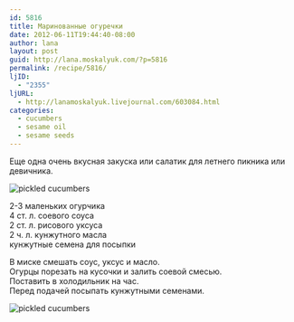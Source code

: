 ```yaml
---
id: 5816
title: Маринованные огуречки
date: 2012-06-11T19:44:40-08:00
author: lana
layout: post
guid: http://lana.moskalyuk.com/?p=5816
permalink: /recipe/5816/
ljID:
  - "2355"
ljURL:
  - http://lanamoskalyuk.livejournal.com/603084.html
categories:
  - cucumbers
  - sesame oil
  - sesame seeds
---
```

Еще одна очень вкусная закуска или салатик для летнего пикника или девичника. 

![pickled cucumbers](http://farm8.staticflickr.com/7219/7178647757_42fbf8653e_z.jpg) 

2-3 маленьких огурчика  
4 ст. л. соевого соуса  
2 ст. л. рисового уксуса  
2 ч. л. кунжутного масла  
кунжутные семена для посыпки 

В миске смешать соус, уксус и масло.  
Огурцы порезать на кусочки и залить соевой смесью.  
Поставить в холодильник на час.  
Перед подачей посыпать кунжутными семенами.

![pickled cucumbers](http://farm6.staticflickr.com/5349/7178647989_0474278f28_z.jpg)